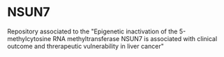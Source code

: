 # NSUN7
Repository associated to the "Epigenetic inactivation of the 5-methylcytosine RNA methyltransferase NSUN7 is associated with clinical outcome and threrapeutic vulnerability in liver cancer"
